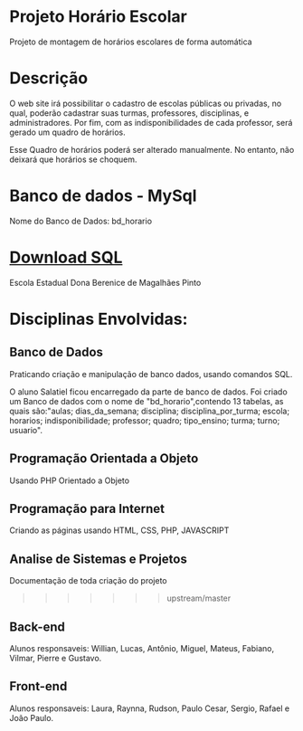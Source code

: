 # Projeto Horário Escolar
Projeto de montagem de horários escolares de forma automática

# Descrição
O web site irá possibilitar o cadastro de escolas públicas ou privadas, no qual, poderão cadastrar suas turmas, professores, disciplinas, e administradores. Por fim, com as indisponibilidades de cada professor, será gerado um quadro de horários.

Esse Quadro de horários poderá ser alterado manualmente. No entanto, não deixará que horários se choquem. 


# Banco de dados - MySql


Nome do Banco de Dados: bd_horario


[Download SQL](https://github.com/mlealprof/horario/database/bd_horario.sql)
=========================================================================

Escola Estadual Dona Berenice de Magalhães Pinto

# Disciplinas Envolvidas:

## Banco de Dados
Praticando criação e manipulação de banco dados, usando comandos SQL.

<!--==========================
  Relatório banco de dados
  ============================-->
O aluno Salatiel ficou encarregado da parte de banco de dados.
Foi criado um Banco de dados com o nome de "bd_horario",contendo 13 tabelas, as quais são:"aulas; dias_da_semana; disciplina; disciplina_por_turma; escola; horarios; indisponibilidade; professor; quadro; tipo_ensino; turma; turno; usuario".

## Programação Orientada a Objeto
Usando PHP Orientado a Objeto 

## Programação para Internet
Criando as páginas usando HTML, CSS, PHP, JAVASCRIPT

## Analise de Sistemas e Projetos 
Documentação de toda criação do projeto
>>>>>>> upstream/master

## Back-end
<!--==========================
  Relatório Back-end
  ============================-->
  Alunos responsaveis: Willian, Lucas, Antônio, Miguel, Mateus, Fabiano, Vilmar, Pierre e Gustavo.

## Front-end
<!--==========================
  Relatório Front-end
  ============================-->
  Alunos responsaveis: Laura, Raynna, Rudson, Paulo Cesar, Sergio, Rafael e João Paulo.